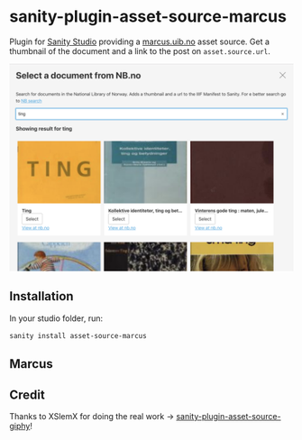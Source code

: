 # sanity-plugin-asset-source-marcus

Plugin for [Sanity Studio](https://www.sanity.io) providing a [marcus.uib.no](https://marcus.uib.no) asset source. Get a thumbnail of the document and a link to the post on `asset.source.url`.

![Logo](./src/public/example.png)


## Installation

In your studio folder, run:

```bash
sanity install asset-source-marcus
```

## Marcus


## Credit 

Thanks to XSlemX for doing the real work -> [sanity-plugin-asset-source-giphy](https://github.com/XSlemX/sanity-plugin-asset-source-giphy)! 

